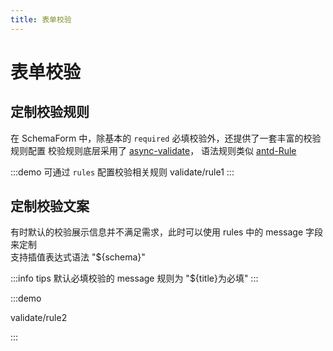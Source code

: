 ```yaml
---
title: 表单校验
---
```


# 表单校验

## 定制校验规则

在 SchemaForm 中，除基本的 `required` 必填校验外，还提供了一套丰富的校验规则配置
校验规则底层采用了 [async-validate](https://github.com/yiminghe/async-validator)，
语法规则类似 [antd-Rule](https://ant-design.gitee.io/components/form-cn/#Rule)

:::demo 可通过 `rules` 配置校验相关规则
validate/rule1
:::

## 定制校验文案

有时默认的校验展示信息并不满足需求，此时可以使用 rules 中的 message 字段来定制  
支持插值表达式语法 "${schema}"

:::info tips
默认必填校验的 message 规则为 "${title}为必填"
:::

:::demo

validate/rule2

:::
